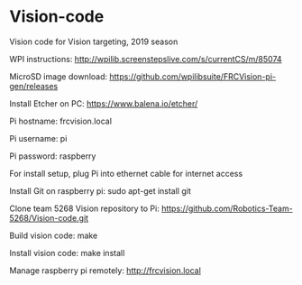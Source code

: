 # Vision-code
Vision code for Vision targeting, 2019 season

WPI instructions: http://wpilib.screenstepslive.com/s/currentCS/m/85074

MicroSD image download: https://github.com/wpilibsuite/FRCVision-pi-gen/releases

Install Etcher on PC: https://www.balena.io/etcher/

Pi hostname: frcvision.local

Pi username: pi

Pi password: raspberry

For install setup, plug Pi into ethernet cable for internet access

Install Git on raspberry pi: sudo apt-get install git

Clone team 5268 Vision repository to Pi: https://github.com/Robotics-Team-5268/Vision-code.git

Build vision code: make

Install vision code: make install

Manage raspberry pi remotely: http://frcvision.local
